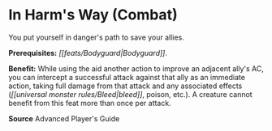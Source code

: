 ﻿---
cssclass: [feats]

---
# In Harm's Way (Combat)

You put yourself in danger's path to save your allies.

**Prerequisites:** _[[feats/Bodyguard|Bodyguard]]_.

**Benefit:** While using the aid another action to improve an adjacent ally's AC, you can intercept a successful attack against that ally as an immediate action, taking full damage from that attack and any associated effects (_[[universal monster rules/Bleed|bleed]]_, poison, etc.). A creature cannot benefit from this feat more than once per attack.

**Source** Advanced Player's Guide
